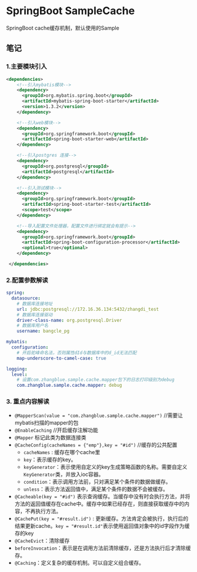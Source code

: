 # SpringBoot SampleCache 
SpringBoot cache缓存机制，默认使用的Sample


## 笔记

### 1.主要模块引入
```xml
<dependencies>
    <!--引入mybatis模块-->
    <dependency>
      <groupId>org.mybatis.spring.boot</groupId>
      <artifactId>mybatis-spring-boot-starter</artifactId>
      <version>1.3.2</version>
    </dependency>

    <!--引入web模块-->
    <dependency>
      <groupId>org.springframework.boot</groupId>
      <artifactId>spring-boot-starter-web</artifactId>
    </dependency>

    <!--引入postgres 连接-->
    <dependency>
      <groupId>org.postgresql</groupId>
      <artifactId>postgresql</artifactId>
    </dependency>

    <!--引入测试模块-->
    <dependency>
      <groupId>org.springframework.boot</groupId>
      <artifactId>spring-boot-starter-test</artifactId>
      <scope>test</scope>
    </dependency>

    <!--导入配置文件处理器，配置文件进行绑定就会有提示-->
    <dependency>
      <groupId>org.springframework.boot</groupId>
      <artifactId>spring-boot-configuration-processor</artifactId>
      <optional>true</optional>
    </dependency>

 </dependencies>
```

### 2.配置参数解读
```yaml
spring:
  datasource:
    # 数据库连接地址
    url: jdbc:postgresql://172.16.36.134:5432/zhangdi_test
    # 数据库连接驱动
    driver-class-name: org.postgresql.Driver
    # 数据库用户名
    username: bangcle_pg

mybatis:
  configuration:
    # 开启驼峰命名法，否则属性dId与数据库中的d_id无法匹配
    map-underscore-to-camel-case: true

logging:
  level:
    # 设置com.zhangblue.sample.cache.mapper包下的日志打印级别为debug
    com.zhangblue.sample.cache.mapper: debug

```
### 3. 重点内容解读
- `@MapperScan(value = "com.zhangblue.sample.cache.mapper")` //需要让mybatis扫描的mapper的包
- `@EnableCaching` //开启缓存注解功能
- `@Mapper` 标记此类为数据连接类
- `@CacheConfig(cacheNames = {"emp"},key = "#id")` //缓存的公共配置
  - `cacheNames` : 缓存在哪个cache里
  - `key`：表示缓存的key。
  - `keyGenerator`：表示使用自定义的key生成策略函数的名称。需要自定义`KeyGenerator`类，并放入ioc容器。
  - `condition`：表示调用方法前，只对满足某个条件的数据做缓存。
  - `unless`：表示方法返回值中，满足某个条件的数据不会被缓存。
- `@Cacheable(key = "#id")` 表示查询缓存。当缓存中没有时会执行方法，并将方法的返回值缓存在cache中。缓存中如果已经存在，则直接获取缓存中的内容，不再执行方法。
- `@CachePut(key = "#result.id")` : 更新缓存。方法肯定会被执行，执行后的结果更新cache。`key = "#result.id"`表示使用返回值对象中的id字段作为缓存的key
- `@CacheEvict`：清除缓存
 - `beforeInvocation`：表示是在调用方法前清除缓存，还是方法执行后才清除缓存。
- `@Caching`：定义复杂的缓存机制。可以自定义组合缓存。 



